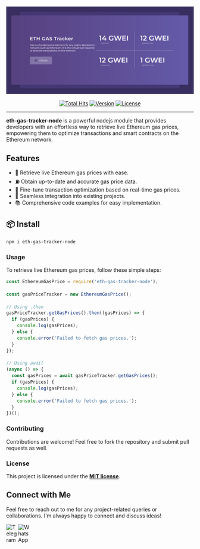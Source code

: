 <p align="center">
    <img src="https://raw.githubusercontent.com/NumairAwan/eth-gas-tracker-node/main/art/screenshot.png" width="600" alt="Eth Gas Tracker Nodejs">
    <p align="center">
        <a href="http://hits.dwyl.com/NumairAwan/eth-gas-tracker-node"><img alt="Total Hits" src="https://hits.dwyl.com/NumairAwan/eth-gas-tracker-node.svg?style=flat-square"></a>
        <a href="https://www.npmjs.com/package/eth-gas-tracker-node"><img alt="Version" src="https://img.shields.io/npm/v/eth-gas-tracker-node?logo=npm&style=flat-square"></a>
        <a href="https://github.com/NumairAwan/eth-gas-tracker-node"><img alt="License" src="https://img.shields.io/github/license/numairawan/eth-gas-tracker-node"></a>
    </p>
</p>

------
**eth-gas-tracker-node** is a powerful nodejs module that provides developers with an effortless way to retrieve live Ethereum gas prices, empowering them to optimize transactions and smart contracts on the Ethereum network.

## Features

- 🚀 Retrieve live Ethereum gas prices with ease.
- ⛽️ Obtain up-to-date and accurate gas price data.
- 💪 Fine-tune transaction optimization based on real-time gas prices.
- 🤝 Seamless integration into existing projects.
- 📚 Comprehensive code examples for easy implementation.

## 📦 Install

```sh
npm i eth-gas-tracker-node
```

### Usage
To retrieve live Ethereum gas prices, follow these simple steps:

```js
const EthereumGasPrice = require('eth-gas-tracker-node');

const gasPriceTracker = new EthereumGasPrice();

// Using .then
gasPriceTracker.getGasPrices().then((gasPrices) => {
  if (gasPrices) {
    console.log(gasPrices);
  } else {
    console.error('Failed to fetch gas prices.');
  }
});

// Using await
(async () => {
  const gasPrices = await gasPriceTracker.getGasPrices();
  if (gasPrices) {
    console.log(gasPrices);
  } else {
    console.error('Failed to fetch gas prices.');
  }
})();
```

### Contributing
Contributions are welcome! Feel free to fork the repository and submit pull requests as well.

### License
This project is licensed under the **[MIT license](https://opensource.org/licenses/MIT)**.


## Connect with Me

Feel free to reach out to me for any project-related queries or collaborations. I'm always happy to connect and discuss ideas!

[<img align="left" alt="Telegram" width="32px" src="https://upload.wikimedia.org/wikipedia/commons/8/82/Telegram_logo.svg" />](https://t.me/NumairAwan)
[<img align="left" alt="WhatsApp" width="32px" src="https://upload.wikimedia.org/wikipedia/commons/thumb/6/6b/WhatsApp.svg/512px-WhatsApp.svg.png?20220228223904" />](https://wa.me/+923164700904)


